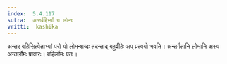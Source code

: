 ```yaml
---
index:  5.4.117
sutra:  अन्तर्बहिर्भ्यां च लोम्नः
vritti:  kashika 
---
```


अन्तर् बहिसित्येताभ्यां परो यो लोमन्शब्दः तदन्ताद् बहुव्रीहेः अप् प्रत्ययो भवति। अन्तर्गतानि लोमानि अस्य अन्तर्लोमः प्रावारः। बहिर्लोमः पतः।

